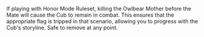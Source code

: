 If playing with Honor Mode Ruleset, killing the Owlbear Mother before the Mate will cause the Cub to remain in combat. This ensures that the appropriate flag is tripped in that scenario, allowing you to progress with the Cub's storyline. Safe to remove at any point.
